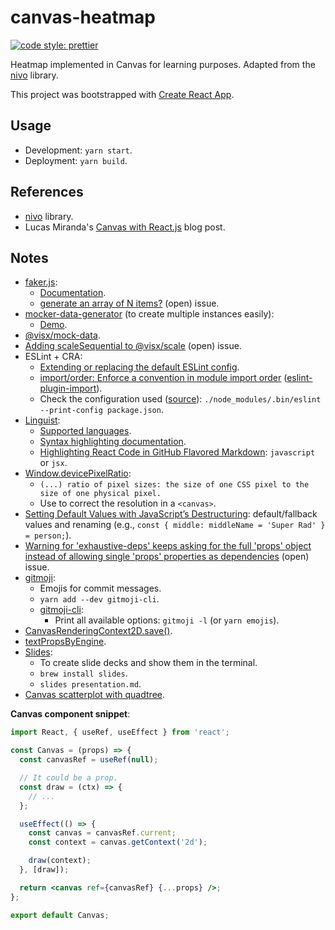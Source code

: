 # canvas-heatmap

[![code style: prettier](https://img.shields.io/badge/code_style-prettier-ff69b4.svg?style=flat-square)](https://github.com/prettier/prettier)

Heatmap implemented in Canvas for learning purposes. Adapted from the [nivo](https://nivo.rocks/) library.

This project was bootstrapped with [Create React App](https://github.com/facebook/create-react-app).

## Usage

- Development: `yarn start`.
- Deployment: `yarn build`.

## References

- [nivo](https://nivo.rocks/) library.
- Lucas Miranda's [Canvas with React.js](https://medium.com/@pdx.lucasm/canvas-with-react-js-32e133c05258) blog post.

## Notes

- [faker.js](https://github.com/Marak/faker.js):
  - [Documentation](http://marak.github.io/faker.js/).
  - [generate an array of N items?](https://github.com/Marak/faker.js/issues/399) (open) issue.
- [mocker-data-generator](https://github.com/danibram/mocker-data-generator) (to create multiple instances easily):
  - [Demo](https://danibram.github.io/mocker-data-generator/).
- [@visx/mock-data](https://github.com/airbnb/visx/tree/master/packages/visx-mock-data).
- [Adding scaleSequential to @visx/scale](https://github.com/airbnb/visx/issues/953) (open) issue.
- ESLint + CRA:
  - [Extending or replacing the default ESLint config](https://create-react-app.dev/docs/setting-up-your-editor/#extending-or-replacing-the-default-eslint-config).
  - [import/order: Enforce a convention in module import order](https://github.com/benmosher/eslint-plugin-import/blob/master/docs/rules/order.md) ([eslint-plugin-import](https://github.com/benmosher/eslint-plugin-import)).
  - Check the configuration used ([source](https://eslint.org/docs/user-guide/command-line-interface#options)): `./node_modules/.bin/eslint --print-config package.json`.
- [Linguist](https://github.com/github/linguist):
  - [Supported languages](https://github.com/github/linguist/blob/master/lib/linguist/languages.yml).
  - [Syntax highlighting documentation](https://docs.github.com/en/github/writing-on-github/working-with-advanced-formatting/creating-and-highlighting-code-blocks#syntax-highlighting).
  - [Highlighting React Code in GitHub Flavored Markdown](https://www.pluralsight.com/guides/highlight-react-in-github-markdown): `javascript` or `jsx`.
- [Window.devicePixelRatio](https://developer.mozilla.org/en-US/docs/Web/API/Window/devicePixelRatio):
  - `(...) ratio of pixel sizes: the size of one CSS pixel to the size of one physical pixel.`
  - Use to correct the resolution in a `<canvas>`.
- [Setting Default Values with JavaScript’s Destructuring](https://wesbos.com/destructuring-default-values): default/fallback values and renaming (e.g., `const { middle: middleName = 'Super Rad' } = person;`).
- [Warning for 'exhaustive-deps' keeps asking for the full 'props' object instead of allowing single 'props' properties as dependencies](https://github.com/facebook/react/issues/16265) (open) issue.
- [gitmoji](https://gitmoji.dev/):
  - Emojis for commit messages.
  - `yarn add --dev gitmoji-cli`.
  - [gitmoji-cli](https://github.com/carloscuesta/gitmoji-cli):
    - Print all available options: `gitmoji -l` (or `yarn emojis`).
- [CanvasRenderingContext2D.save()](https://developer.mozilla.org/en-US/docs/Web/API/CanvasRenderingContext2D/save).
- [textPropsByEngine](https://github.com/plouc/nivo/blob/v0.73.1/packages/core/src/lib/bridge.js).
- [Slides](https://github.com/maaslalani/slides):
  - To create slide decks and show them in the terminal.
  - `brew install slides`.
  - `slides presentation.md`.
- [Canvas scatterplot with quadtree](https://bl.ocks.org/veltman/1b43f61887e89c371f1c8c73341540a3).

**Canvas component snippet**:

```jsx
import React, { useRef, useEffect } from 'react';

const Canvas = (props) => {
  const canvasRef = useRef(null);

  // It could be a prop.
  const draw = (ctx) => {
    // ...
  };

  useEffect(() => {
    const canvas = canvasRef.current;
    const context = canvas.getContext('2d');

    draw(context);
  }, [draw]);

  return <canvas ref={canvasRef} {...props} />;
};

export default Canvas;
```
